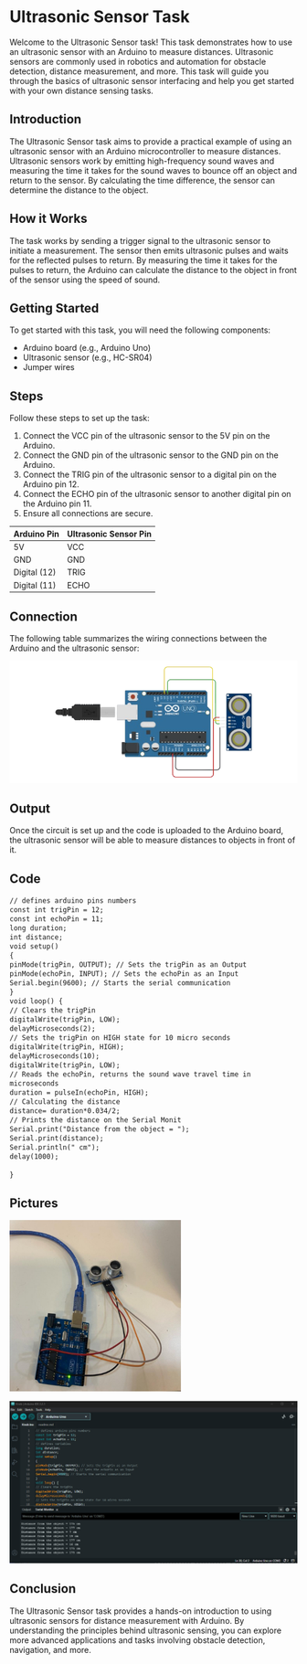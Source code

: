 # Ultrasonic Sensor Task

Welcome to the Ultrasonic Sensor task! This task demonstrates how to use an ultrasonic sensor with an Arduino to measure distances. Ultrasonic sensors are commonly used in robotics and automation for obstacle detection, distance measurement, and more. This task will guide you through the basics of ultrasonic sensor interfacing and help you get started with your own distance sensing tasks.

## Introduction

The Ultrasonic Sensor task aims to provide a practical example of using an ultrasonic sensor with an Arduino microcontroller to measure distances. Ultrasonic sensors work by emitting high-frequency sound waves and measuring the time it takes for the sound waves to bounce off an object and return to the sensor. By calculating the time difference, the sensor can determine the distance to the object.

## How it Works

The task works by sending a trigger signal to the ultrasonic sensor to initiate a measurement. The sensor then emits ultrasonic pulses and waits for the reflected pulses to return. By measuring the time it takes for the pulses to return, the Arduino can calculate the distance to the object in front of the sensor using the speed of sound.

## Getting Started

To get started with this task, you will need the following components:

- Arduino board (e.g., Arduino Uno)
- Ultrasonic sensor (e.g., HC-SR04)
- Jumper wires

## Steps

Follow these steps to set up the task:

1. Connect the VCC pin of the ultrasonic sensor to the 5V pin on the Arduino.
2. Connect the GND pin of the ultrasonic sensor to the GND pin on the Arduino.
3. Connect the TRIG pin of the ultrasonic sensor to a digital pin on the Arduino pin 12.
4. Connect the ECHO pin of the ultrasonic sensor to another digital pin on the Arduino pin 11.
5. Ensure all connections are secure.

| Arduino Pin    | Ultrasonic Sensor Pin |
| -------------- | ----------------------|
| 5V             | VCC                   |
| GND            | GND                   |
| Digital (12)   | TRIG                  |
| Digital (11)   | ECHO                  |

## Connection

The following table summarizes the wiring connections between the Arduino and the ultrasonic sensor:

 ![screen-gif](https://github.com/ItsRawanMoha/Ultrasonic-Sensor/blob/main/UltraSDia.png)

## Output

Once the circuit is set up and the code is uploaded to the Arduino board, the ultrasonic sensor will be able to measure distances to objects in front of it.

## Code
```
// defines arduino pins numbers
const int trigPin = 12;
const int echoPin = 11;
long duration;
int distance;
void setup() 
{
pinMode(trigPin, OUTPUT); // Sets the trigPin as an Output
pinMode(echoPin, INPUT); // Sets the echoPin as an Input
Serial.begin(9600); // Starts the serial communication
}
void loop() {
// Clears the trigPin
digitalWrite(trigPin, LOW);
delayMicroseconds(2);
// Sets the trigPin on HIGH state for 10 micro seconds
digitalWrite(trigPin, HIGH);
delayMicroseconds(10);
digitalWrite(trigPin, LOW);
// Reads the echoPin, returns the sound wave travel time in microseconds
duration = pulseIn(echoPin, HIGH);
// Calculating the distance
distance= duration*0.034/2;
// Prints the distance on the Serial Monit
Serial.print("Distance from the object = ");
Serial.print(distance);
Serial.println(" cm");
delay(1000);

}
```
## Pictures 

<img src="https://github.com/ItsRawanMoha/Ultrasonic-Sensor/blob/main/UltraS.jpeg" alt="Alt text" width="300" height="300">

![screen-gif](https://github.com/ItsRawanMoha/Ultrasonic-Sensor/blob/main/UltraS.png)

## Conclusion

The Ultrasonic Sensor task provides a hands-on introduction to using ultrasonic sensors for distance measurement with Arduino. By understanding the principles behind ultrasonic sensing, you can explore more advanced applications and tasks involving obstacle detection, navigation, and more.
